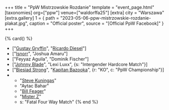 +++
title = "PpW Mistrzowskie Rozdanie"
template = "event_page.html"
[taxonomies]
org=["ppw"]
venue=["waldorffa25"]
[extra]
city = "Warszawa"
[extra.gallery]
1 = { path = "2023-05-06-ppw-mistrzowskie-rozdanie-plakat.jpg", caption = "Official poster", source = "[Official PpW Facebook]" }
+++

{% card() %}
- ["[Gustav Gryffin](@/w/gustav-gryffin.md)", "[Ricardo Diesel](@/w/ricardo-diesel.md)"]
- ["[Isnorr](@/w/isnorr.md)", "Joshua Amaru"]
- ["Feyyaz Aguila", "Dominik Fischer"]
- ["[Johnny Blade](@/w/johnny-blade.md)", "Lexi Luxx", {s: "Intergender Hardcore Match"}]
- ["[Biesiad Strong](@/w/biesiad.md)", "[Kapitan Bazooka](@/w/kapitan-bazooka.md)",
  {r: "KO", c: "PpW Championship"}]
- - "[Steve Kuningas](@/w/steve-kuningas.md)"
  - "Aytac Bahar"
  - "[Bill Feager](@/w/feager.md)"
  - "[Mister Z](@/w/mister-z.md)"
  - s: "Fatal Four Way Match"
{% end %}
